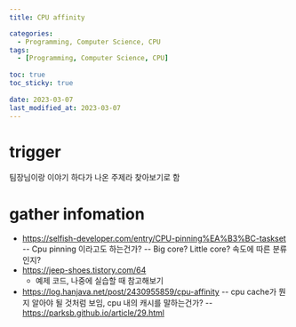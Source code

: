```yaml
---
title: CPU affinity

categories:
  - Programming, Computer Science, CPU
tags:
  - [Programming, Computer Science, CPU]
  
toc: true
toc_sticky: true
  
date: 2023-03-07
last_modified_at: 2023-03-07
---
```

# trigger
팀장님이랑 이야기 하다가 나온 주제라 찾아보기로 함

# gather infomation
- <https://selfish-developer.com/entry/CPU-pinning%EA%B3%BC-taskset>
-- Cpu pinning 이라고도 하는건가?
-- Big core? Little core? 속도에 따른 분류인지?
- <https://jeep-shoes.tistory.com/64>
  - 예제 코드, 나중에 실습할 때 참고해보기
- <https://log.hanjava.net/post/2430955859/cpu-affinity>
-- cpu cache가 뭔지 알아야 될 것처럼 보임, cpu 내의 캐시를 말하는건가?
-- <https://parksb.github.io/article/29.html>

